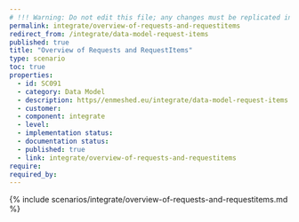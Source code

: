 ```yaml
---
# !!! Warning: Do not edit this file; any changes must be replicated in Excel !!!
permalink: integrate/overview-of-requests-and-requestitems
redirect_from: /integrate/data-model-request-items
published: true
title: "Overview of Requests and RequestItems"
type: scenario
toc: true
properties:
  - id: SC091
  - category: Data Model
  - description: https//enmeshed.eu/integrate/data-model-request-items
  - customer:
  - component: integrate
  - level:
  - implementation status:
  - documentation status:
  - published: true
  - link: integrate/overview-of-requests-and-requestitems
require:
required_by:
---
```


{% include scenarios/integrate/overview-of-requests-and-requestitems.md %}
